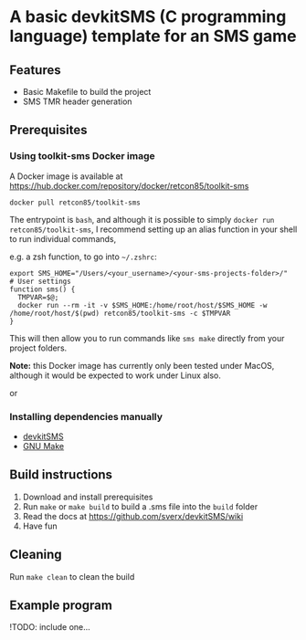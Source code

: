 # A basic devkitSMS (C programming language) template for an SMS game

## Features

- Basic Makefile to build the project
- SMS TMR header generation

## Prerequisites

### Using toolkit-sms Docker image

A Docker image is available at https://hub.docker.com/repository/docker/retcon85/toolkit-sms

`docker pull retcon85/toolkit-sms`

The entrypoint is `bash`, and although it is possible to simply `docker run retcon85/toolkit-sms`, I recommend setting up an alias function in your shell to run individual commands,

e.g. a zsh function, to go into `~/.zshrc`:

```
export SMS_HOME="/Users/<your_username>/<your-sms-projects-folder>/"
# User settings
function sms() {
  TMPVAR=$@;
  docker run --rm -it -v $SMS_HOME:/home/root/host/$SMS_HOME -w /home/root/host/$(pwd) retcon85/toolkit-sms -c $TMPVAR
}
```

This will then allow you to run commands like `sms make` directly from your project folders.

**Note:** this Docker image has currently only been tested under MacOS, although it would be expected to work under Linux also.

or

### Installing dependencies manually

- [devkitSMS](https://github.com/sverx/devkitSMS)
- [GNU Make](https://www.gnu.org/software/make/)

## Build instructions

1. Download and install prerequisites
1. Run `make` or `make build` to build a .sms file into the `build` folder
1. Read the docs at https://github.com/sverx/devkitSMS/wiki
1. Have fun

## Cleaning

Run `make clean` to clean the build

## Example program

!TODO: include one...
